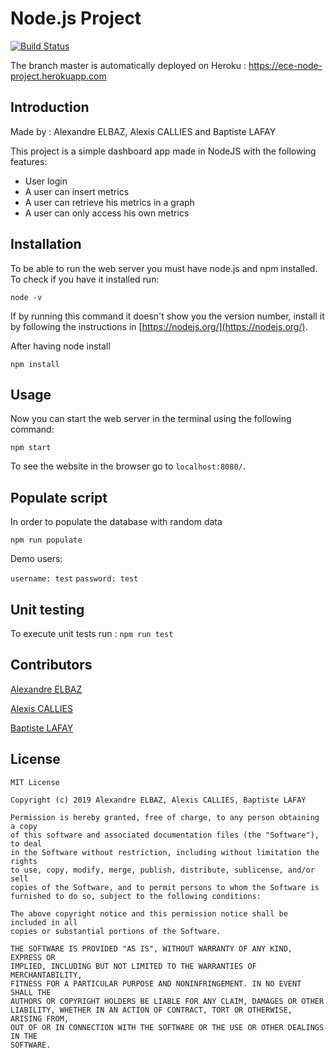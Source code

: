 # Node.js Project

[![Build Status](https://travis-ci.org/alex-e75/NodeJS-Project.svg?branch=master)](https://travis-ci.org/alex-e75/NodeJS-Project)

The branch master is automatically deployed on Heroku : https://ece-node-project.herokuapp.com

## Introduction
Made by : Alexandre ELBAZ, Alexis CALLIES and Baptiste LAFAY

This project is a simple dashboard app made in NodeJS with the following features:
* User login
* A user can insert metrics
* A user can retrieve his metrics in a graph
* A user can only access his own metrics

## Installation

To be able to run the web server you must have node.js and npm installed.
To check if you have it installed run:
```
node -v
```
If by running this command it doesn't show you the version number, install it by following the instructions in [https://nodejs.org/](https://nodejs.org/).

After having node install
```
npm install
```

## Usage

Now you can start the web server in the terminal using the following command:
```
npm start
```

To see the website in the browser go to ```localhost:8080/```.

## Populate script

In order to populate the database with random data
```
npm run populate
```

Demo users:

`username: test` 
`password: test`

## Unit testing

To execute unit tests run :
`npm run test`


## Contributors

[Alexandre ELBAZ](https://github.com/alex-e75)

[Alexis CALLIES](https://github.com/alexicali)

[Baptiste LAFAY](https://github.com/balaf78)


## License

```
MIT License

Copyright (c) 2019 Alexandre ELBAZ, Alexis CALLIES, Baptiste LAFAY

Permission is hereby granted, free of charge, to any person obtaining a copy
of this software and associated documentation files (the "Software"), to deal
in the Software without restriction, including without limitation the rights
to use, copy, modify, merge, publish, distribute, sublicense, and/or sell
copies of the Software, and to permit persons to whom the Software is
furnished to do so, subject to the following conditions:

The above copyright notice and this permission notice shall be included in all
copies or substantial portions of the Software.

THE SOFTWARE IS PROVIDED "AS IS", WITHOUT WARRANTY OF ANY KIND, EXPRESS OR
IMPLIED, INCLUDING BUT NOT LIMITED TO THE WARRANTIES OF MERCHANTABILITY,
FITNESS FOR A PARTICULAR PURPOSE AND NONINFRINGEMENT. IN NO EVENT SHALL THE
AUTHORS OR COPYRIGHT HOLDERS BE LIABLE FOR ANY CLAIM, DAMAGES OR OTHER
LIABILITY, WHETHER IN AN ACTION OF CONTRACT, TORT OR OTHERWISE, ARISING FROM,
OUT OF OR IN CONNECTION WITH THE SOFTWARE OR THE USE OR OTHER DEALINGS IN THE
SOFTWARE.
```
